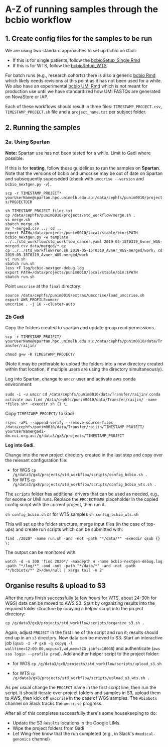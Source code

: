 # A-Z of running samples through the bcbio workflow

## 1. Create config files for the samples to be run

We are using two standard approaches to set up bcbio on Gadi:

* If this is for single patients, follow the [bcbioSetup_Single Rmd](https://github.com/umccr/google_lims/blob/master/analysis/bcbioSetup_Single.Rmd)
* If this is for WTS, follow the [bcbioSetup_WTS](https://github.com/umccr/google_lims/blob/master/analysis/bcbioSetup_WTS.Rmd)

For batch runs (e.g., research cohorts) there is also a generic [bcbio Rmd](https://github.com/umccr/google_lims/blob/master/analysis/bcbioSetup.Rmd) which likely needs revisions at this point as it has not been used for a while. We also have an experimental [bcbio UMI Rmd](https://github.com/umccr/google_lims/blob/master/analysis/bcbioSetup_Single_UMI.Rmd) which is not meant for production use until we have standardized how UMI FASTQs are generated on NovaStore or IAP. 

Each of these workflows should result in three files: `TIMESTAMP_PROJECT.csv`, `TIMESTAMP_PROJECT.sh` file and a `project_name.txt` per subject folder.

## 2. Running the samples

### 2a. Using Spartan

**Note:** Spartan use has not been tested for a while. Limit to Gadi where possible.

If this is for **testing**, follow these guidelines to run the samples on **Spartan**. Note that the versions of bcbio and umccrise may be out of date on Spartan and subsequently superseded (check with `umccrise --version` and `bcbio_nextgen.py -v`).

`scp -r TIMESTAMP_PROJECT* yourUserName@spartan.hpc.unimelb.edu.au:/data/cephfs/punim0010/projects/PROJECTDIR`

`sh TIMESTAMP_PROJECT_files.txt`  
`cp /data/cephfs/punim0010/projects/std_workflow/merge.sh .`  
`vi merge.sh`  
`sbatch merge.sh`  
`mv *-merged.csv ..; cd ..`  
`export PATH=/data/projects/punim0010/local/stable/bin:$PATH`  
`bcbio_nextgen.py -w template ../../std_workflow/std_workflow_cancer.yaml 2019-05-15T0319_Avner_WGS-merged.csv data/merged/*.gz`  
`cp ../../std_workflow/run.sh 2019-05-15T0319_Avner_WGS-merged/work; cd 2019-05-15T0319_Avner_WGS-merged/work`  
`vi run.sh`  
`sbatch run.sh`  
`less +F log/bcbio-nextgen-debug.log`  
`export PATH=/data/projects/punim0010/local/stable/bin:$PATH`  
`sbatch run.sh`  

Point `umccrise` at the `final` directory:  

`source /data/cephfs/punim0010/extras/umccrise/load_umccrise.sh`  
`export AWS_PROFILE=umccr`  
`umccrise . -j 16 --cluster-auto`  

### 2b Gadi

Copy the folders created to spartan and update group read permissions.

`scp -r TIMESTAMP_PROJECT/ yourUserName@spartan.hpc.unimelb.edu.au:/data/cephfs/punim0010/data/Transfer/raijin/`

`chmod g+w -R TIMESTAMP_PROJECT/`

(Note it may be preferable to upload the folders into a new directory created within that location, if multiple users are using the directory simultaneously).

Log into Spartan, change to `umccr` user and activate aws conda environment:

`sudo -i -u umccr`
`cd /data/cephfs/punim0010/data/Transfer/raijin/`
`conda activate aws`
`find /data/cephfs/punim0010/data/Transfer/raijin/ -name *files.sh* -execdir sh {} \;`

Copy `TIMESTAMP_PROJECT/` to Gadi

`rsync -aPL --append-verify --remove-source-files /data/cephfs/punim0010/data/Transfer/raijin/TIMESTAMP_PROJECT/ yourUserName@gadi-dm.nci.org.au:/g/data3/gx8/projects/TIMESTAMP_PROJECT`

**Log into Gadi.**

Change into the new project directory created in the last step and copy over the relevant configuration file:

* for WGS `cp /g/data3/gx8/projects/std_workflow/scripts/config_bcbio.sh .`
* for WTS `cp /g/data3/gx8/projects/std_workflow/scripts/config_bcbio_wts.sh .`

The `scripts` folder has additional drivers that can be used as needed, e.g., for exome or UMI runs. Replace the `PROJECTNAME` placeholder in the copied config script with the current project, then run it.

`sh config_bcbio.sh` or for WTS samples `sh config_bcbio_wts.sh`

This will set up the folder structure, merge input files (in the case of top-ups) and create run scripts which can be submitted with:

`find ./2020* -name run.sh -and -not -path "*/data/*" -execdir qsub {} \;`

The output can be monitored with:

`watch -d -n 300 'find 2020*/ -maxdepth 4 -name bcbio-nextgen-debug.log -path "*/log/*" -and -not -path "*/data/*" -and -not -path "*/bcbiotx/*" 2>/dev/null | xargs tail -n 2'`

## Organise results & upload to S3

After the runs finish successfully (a few hours for WTS, about 24-30h for WGS) data can be moved to AWS S3. Start by organizing results into the required folder structure by copying a helper script into the project directory:

`cp /g/data3/gx8/projects/std_workflow/scripts/organize_s3.sh .`

Again, adjust `PROJECT` in the first line of the script and run it; results should end up in an `s3` directory. Now data can be moved to S3. Start an interactive job (`qsub -I -P gx8 -q copyq -l walltime=12:00:00,ncpus=1,wd,mem=32G,jobfs=100GB`) and authenticate (`aws sso login --profile prod`). Add another helper script to the project folder:

* for WGS `cp /g/data3/gx8/projects/std_workflow/scripts/upload_s3.sh .`
* for WTS `cp /g/data3/gx8/projects/std_workflow/scripts/upload_s3_wts.sh .`


As per usual change the `PROJECT` name in the first script line, then run the script. It should iterate over project folders and samples in S3, upload them to AWS, then kick off `umccrise` in the case of WGS samples. The `#biobots` channel on Slack tracks the `umccrise` progress. 

After all of this completes successfully there's some housekeeping to do:

* Update the S3 `Results` locations in the Google LIMs.
* Wipe the project folders from Gadi
* Let Wing-Yee know that the run completed (e.g., in Slack's `#medical-genomics` channel)



